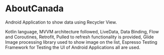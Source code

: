 # AboutCanada
Android Application to show data using Recycler View.

Kotlin language, MVVM architecture followed, LiveData, Data Binding, Flow and Coroutines, Retrofit, Pulled to refresh functionality is provided, Glide Image processing library used to show image on the list, Espresso Testing Framework for Testing the UI of Android Applications all are used.

